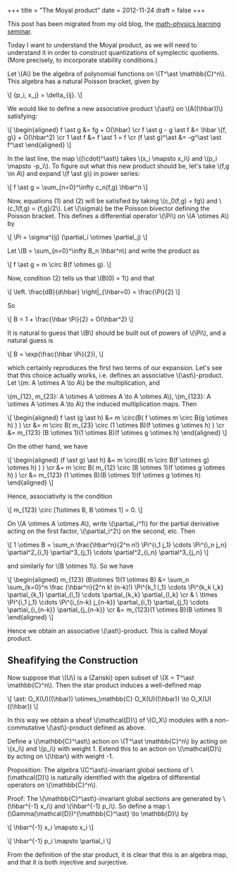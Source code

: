 +++
title = "The Moyal product"
date = 2012-11-24
draft = false
+++

This post has been migrated from my old blog, the [math-physics learning seminar](https://mathphysseminar.blogspot.com/).


Today I want to understand the Moyal product, as we will need to understand it in order to construct quantizations of symplectic quotients. (More precisely, to incorporate stability conditions.)



Let \\(A\\) be the algebra of polynomial functions on \\(T^\ast \mathbb{C}^n\\). This algebra has a natural Poisson bracket, given by

\\[ \{p_i, x_j\} = \delta_{ij}. \\]

We would like to define a new associative product \\(\ast\\) on \\(A((\hbar))\\) satisfying:

\\[ \\begin{aligned}
f  \ast g &= fg + O(\hbar) \cr
f \ast g - g \ast f &= \hbar \\{f, g\\} + O(\hbar^2) \cr
1 \ast f &= f \ast 1 = f \cr
(f \ast g)^\ast &= -g^\ast \ast f^\ast
\\end{aligned} \\]

In the last line, the map \\((\cdot)^\ast\\) takes \\(x_i \mapsto x_i\\) and \\(p_i \mapsto -p_i\\). To figure out what this new product should be, let's take \\(f,g \in A\\) and expand \\(f \ast g\\) in power series:

\\[ f \ast g = \sum_{n=0}^\infty c_n(f,g) \hbar^n \\]

Now, equations (1) and (2) will be satisfied by taking \\(c_0(f,g) = fg\\) and \\(c_1(f,g) = \{f,g\}/2\\). Let \\(\sigma\\) be the Poisson bivector defining the Poisson bracket. This defines a differential operator \\(\Pi\\) on \\(A \otimes A\\) by

\\[ \Pi = \sigma^{ij} (\partial_i \otimes \partial_j) \\]

Let \\(B = \sum_{n=0}^\infty B_n \hbar^n\\) and write the product as


\\[ f \ast g = m \circ B(f \otimes g). \\]

Now, condition (2) tells us that \\(B(0) = 1\\) and that

\\[ \left. \frac{dB}{d\hbar} \right|_{\hbar=0} = \frac{\Pi}{2} \\]

So

\\[ B = 1 + \frac{\hbar \Pi}{2} + O(\hbar^2) \\]

It is natural to guess that \\(B\\) should be built out of powers of \\(\Pi\\), and a natural guess is

\\[ B = \exp(\frac{\hbar \Pi}{2}), \\]

which certainly reproduces the first two terms of our expansion. Let's see that this choice actually works, i.e. defines an associative \\(\ast\\)-product. Let \\(m: A \otimes A \to A\\) be the multiplication, and

\\(m_{12}, m_{23}: A \otimes A \otimes A \to A \otimes A\\), \\(m_{123}: A \otimes A \otimes A \to A\\) the induced multiplication maps. Then

\\[ \\begin{aligned}
f \ast (g \ast h) &= m \circ(B( f \otimes m \circ B(g \otimes h) ) ) \cr
&= m \circ B( m_{23} \circ (1 \otimes B)(f \otimes g \otimes h) ) \cr
&= m_{123} (B \otimes 1)(1 \otimes B)(f \otimes g \otimes h)
\\end{aligned} \\]

On the other hand, we have


\\[ \\begin{aligned}
(f \ast g) \ast h) &= m \circ(B( m \circ B(f \otimes g) \otimes h) ) ) \cr
&= m \circ B( m_{12} \circ (B \otimes 1)(f \otimes g \otimes h) ) \cr
&= m_{123} (1 \otimes B)(B \otimes 1)(f \otimes g \otimes h)
\\end{aligned} \\]


Hence, associativity is the condition

\\[ m_{123} \circ [1\otimes B, B \otimes 1] = 0. \\]


On \\(A \otimes A \otimes A\\), write \\(\partial_i^1\\) for the partial derivative acting on the first factor, \\(\partial_i^2\\) on the second, etc. Then

\\[ 1 \otimes B = \sum\_n \frac{\hbar^n}{2^n n!}
 \Pi^{i_1 j_1} \cdots \Pi^{i_n j_n} \partial^2_{i_1} \partial^3_{j_1} \cdots
\partial^2_{i_n} \partial^3_{j_n} \\]

and similarly for \\(B \otimes 1\\). So we have

\\[ \\begin{aligned}
m_{123} (B\otimes 1)(1 \otimes B) &= \sum_n \sum_{k=0}^n \frac {\hbar^n}{2^n k! (n-k)!}
 \Pi^{k_1 l_1} \cdots \Pi^{k_k l_k} \partial_{k_1} \partial_{l_1} \cdots
\partial_{k_k} \partial_{l_k} \cr
 & \ \times  \Pi^{i_1 j_1} \cdots \Pi^{i_{n-k} j_{n-k}} \partial_{i_1} \partial_{j_1} \cdots
\partial_{i_{n-k}} \partial_{j_{n-k}} \cr
&= m_{123}(1 \otimes B)(B \otimes 1)
\\end{aligned} \\]

Hence we obtain an associative \\(\ast\\)-product. This is called Moyal product.



Sheafifying the Construction
-------------------------------------------------------------------------------

Now suppose that \\(U\\) is a (Zariski) open subset of \\(X = T^\ast \mathbb{C}^n\\). Then the star product induces a well-defined map

\\[ \ast: O_X(U)((\hbar)) \otimes_\mathbb{C} O_X(U)((\hbar)) \to O_X(U)((\hbar)) \\]

In this way we obtain a sheaf \\(\mathcal{D}\\) of \\(O_X\\) modules with a non-commutative \\(\ast\\)-product defined as above.


Define a \\(\mathbb{C}^\ast\\) action on \\(T^\ast \mathbb{C}^n\\) by acting on \\(x_i\\) and \\(p_i\\) with weight 1. Extend this to an action on \\(\mathcal{D}\\) by acting on \\(\hbar\\) with weight -1.


Proposition: The algebra \\(C^\ast\\)-invariant global sections of \\(\mathcal{D}\\) is naturally identified with the algebra of differential operators on \\(\mathbb{C}^n\\).


Proof: The \\(\mathbb{C}^\ast\\)-invariant global sections are generated by \\(\hbar^{-1} x_i\\) and \\(\hbar^{-1} p_i\\). So define a map \\(\Gamma(\mathcal{D})^{\mathbb{C}^\ast} \to \mathbb{D}\\) by

\\[ \hbar^{-1} x_i \mapsto x_i \\]

\\[ \hbar^{-1} p_i \mapsto \partial_i \\]

From the definition of the star product, it is clear that this is an algebra map, and that it is both injective and surjective.

